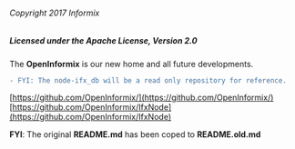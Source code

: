 ###### Copyright 2017 Informix

##### Licensed under the Apache License, Version 2.0
The **OpenInformix** is our new home and all future developments.  
```diff
- FYI: The node-ifx_db will be a read only repository for reference.  
```
 
[https://github.com/OpenInformix/](https://github.com/OpenInformix/)  
[https://github.com/OpenInformix/IfxNode](https://github.com/OpenInformix/IfxNode)

**FYI**: The original **README.md** has been coped to **README.old.md**
